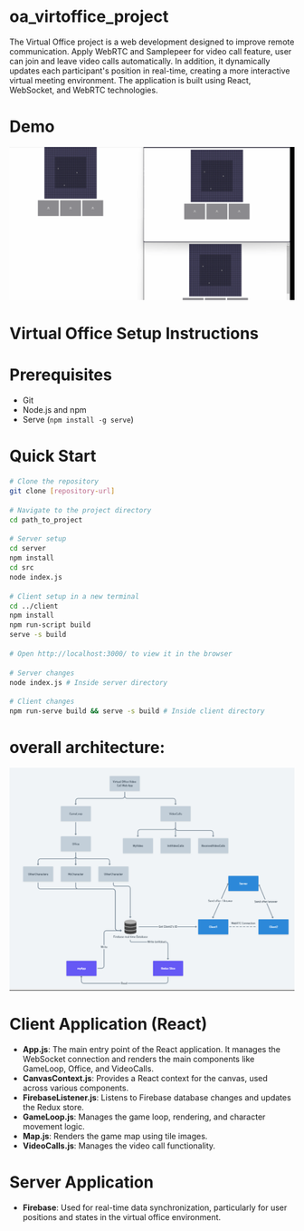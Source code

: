 # oa_virtoffice_project
The Virtual Office project is a web development designed to improve remote communication. Apply WebRTC and Samplepeer for video call feature, user can join and leave video calls automatically. In addition, it dynamically updates each participant's position in real-time, creating a more interactive virtual meeting environment. The application is built using React, WebSocket, and WebRTC technologies.

# Demo
![Demo Video](https://github.com/zsy12345-54321/oa_virtoffice_project/blob/main/demo.gif)

# Virtual Office Setup Instructions

# Prerequisites
- Git
- Node.js and npm
- Serve (`npm install -g serve`)

# Quick Start
```bash
# Clone the repository
git clone [repository-url]

# Navigate to the project directory
cd path_to_project

# Server setup
cd server
npm install
cd src
node index.js

# Client setup in a new terminal
cd ../client
npm install
npm run-script build
serve -s build

# Open http://localhost:3000/ to view it in the browser

# Server changes
node index.js # Inside server directory

# Client changes
npm run-serve build && serve -s build # Inside client directory
```

# overall architecture:
![Screenshot](https://github.com/zsy12345-54321/oa_virtoffice_project/blob/main/Screenshot%202023-11-15%20221031.png)

# Client Application (React)

- **App.js**: The main entry point of the React application. It manages the WebSocket connection and renders the main components like GameLoop, Office, and VideoCalls.
- **CanvasContext.js**: Provides a React context for the canvas, used across various components.
- **FirebaseListener.js**: Listens to Firebase database changes and updates the Redux store.
- **GameLoop.js**: Manages the game loop, rendering, and character movement logic.
- **Map.js**: Renders the game map using tile images.
- **VideoCalls.js**: Manages the video call functionality.

# Server Application

- **Firebase**: Used for real-time data synchronization, particularly for user positions and states in the virtual office environment.

